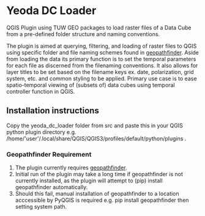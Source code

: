 # Yeoda DC Loader
QGIS Plugin using TUW GEO packages to load raster files of a Data Cube from a pre-defined folder structure and naming conventions.

The plugin is aimed at querying, filtering, and loading of raster files to QGIS using specific folder and file naming schemes found in [geopathfinder](https://github.com/TUW-GEO/geopathfinder). Aside from loading the data its primary function is to set the temporal parameters for each file as discerned from the filenaming conventions. It also allows for layer titles to be set based on the filename keys ex. date, polarization, grid system, etc. and common styling to be applied. Primary use case is to ease spatio-temporal viewing of (subsets of) data cubes using temporal controller function in QGIS.

## Installation instructions
Copy the yeoda_dc_loader folder from src and paste this in your QGIS python plugin directory e.g. /home/'user'/.local/share/QGIS/QGIS3/profiles/default/python/plugins .

### Geopathfinder Requirement
1. The plugin currently requires [geopathfinder](https://github.com/TUW-GEO/geopathfinder).
2. Initial run of the plugin may take a long time if geopathfinder is not currently installed, as the plugin will attempt to (pip) install geopathfinder automatically.
3. Should this fail, manual installation of geopathfinder to a location acccessible by PyQGIS is required e.g. pip install geopathfinder then setting system path.
